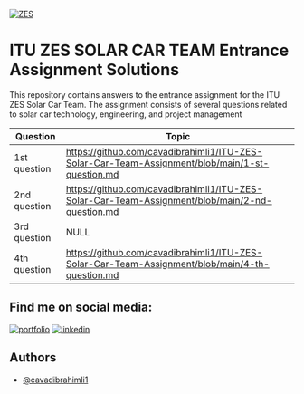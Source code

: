 


[![ZES](https://pbs.twimg.com/profile_images/1565407926281535489/aFbEugeg_400x400.jpg)](https://www.itusct.com/)


# ITU ZES SOLAR CAR TEAM Entrance Assignment Solutions

This repository contains answers to the entrance assignment for the ITU ZES Solar Car Team. The assignment consists of several questions related to solar car technology, engineering, and project management

| Question            | Topic                                                              |
| ----------------- | ------------------------------------------------------------------ |
| 1st question | https://github.com/cavadibrahimli1/ITU-ZES-Solar-Car-Team-Assignment/blob/main/1-st-question.md |
| 2nd question| https://github.com/cavadibrahimli1/ITU-ZES-Solar-Car-Team-Assignment/blob/main/2-nd-question.md |
| 3rd question | NULL |
| 4th question | https://github.com/cavadibrahimli1/ITU-ZES-Solar-Car-Team-Assignment/blob/main/4-th-question.md |

## Find me on social media:
[![portfolio](https://img.shields.io/badge/my_portfolio-000?style=for-the-badge&logo=ko-fi&logoColor=white)](https://cavadibrahimli1.github.io/javadibrahimli1.github.io/)
[![linkedin](https://img.shields.io/badge/linkedin-0A66C2?style=for-the-badge&logo=linkedin&logoColor=white)](https://www.linkedin.com/in/cavadibrahimli/)

## Authors

- [@cavadibrahimli1](https://www.github.com/cavadibrahimli1)
